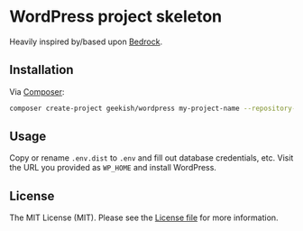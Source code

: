 # WordPress project skeleton

Heavily inspired by/based upon [Bedrock](//roots.io/bedrock).

## Installation

Via [Composer](//getcomposer.org):

```bash
composer create-project geekish/wordpress my-project-name --repository-url=https://github.com/geekish/wordpress.git
```

## Usage

Copy or rename `.env.dist` to `.env` and fill out database credentials, etc.
Visit the URL you provided as `WP_HOME` and install WordPress.

## License

The MIT License (MIT). Please see the [License file](LICENSE.md) for more information.
